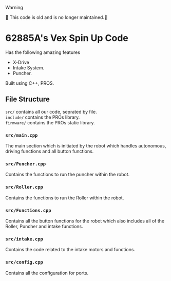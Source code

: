 > [!WARNING]
> 🚧 This code is old and is no longer maintained.🚧

# 62885A's Vex Spin Up Code

Has the following amazing features

- X-Drive
- Intake System.
- Puncher.

Built using C++, PROS.

## File Structure

`src/` contains all our code, seprated by file.  
`include/` contains the PROs library.  
`firmware/` contains the PROs static library.

### `src/main.cpp`

The main section which is initiated by the robot which handles autonomous, driving functions and all button functions.

### `src/Puncher.cpp`

Contains the functions to run the puncher within the robot.

### `src/Roller.cpp`

Contains the functions to run the Roller within the robot.

### `src/Functions.cpp`

Contains all the button functions for the robot which also includes all of the Roller, Puncher and intake functions.

### `src/intake.cpp`

Contains the code related to the intake motors and functions.

### `src/config.cpp`

Contains all the configuration for ports.
